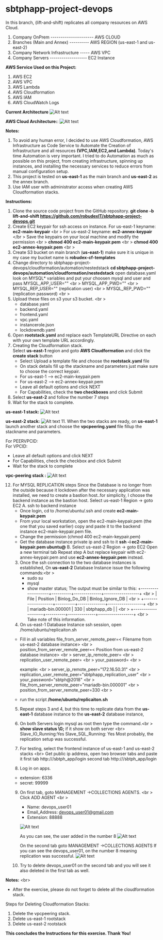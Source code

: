# sbtphapp-project-devops

In this branch, (lift-and-shift) replicates all company resources on  AWS Cloud.

1. Company OnPrem ---------------------- AWS CLOUD
2. Branches (Main and Annex) ----------  AWS REGION (us-east-1 and us-east-2)
3. Company Network Infrastructure -----  AWS VPC
4. Company Servers -------------------   EC2 Instance


**AWS Service Used on this Project:**
1. AWS EC2
2. AWS VPC 
3. AWS Lambda
4. AWS Cloudformation 
5. AWS IAM 
6. AWS CloudWatch Logs

**Current Architecture**
![Alt text](sbtphapp_current_arch.png?raw=true "Title")

**AWS Cloud Architecture:**:
![Alt text](sbtphapp_aws_lift_and_shift_architecture.png?raw=true "Title")

**Notes:**
  1. To avoid any human error, I decided to use AWS Cloudformation, AWS Infrastructure as Code Service to Automate the Creation of Infrastructure and all resources **(VPC,IAM,EC2,and Lambda)**. Today's time Automation is very important. I tried to do  Automation as much as possible on this project, from creating infrastructure, spinning up  instances, and installing the necessary services to reduce errors from manual configuration setup.
  2. This project is tested on **us-east-1** as the main branch and **us-east-2** as the annex branch.
  3. Use IAM user with administrator access when creating AWS Cloudformation stacks.

 **Instructions:**
 1. Clone the source code project from the GitHub repository.
    **git clone -b  lift-and-shift  https://github.com/robudexIT/sbtphapp-project-devops.git** 
 2. Create EC2 keypair for ssh access on instance.
    For us-east-1  keyname: **ec2-main-keypair** <br \>
    For us-east-2  keyname: **ec2-annex-keypair** </br \>
    Save the keypairs on your local machine and modify the permission <br \>
      **chmod 400 ec2-main-keypair.pem** <br \>
      **chmod 400 ec2-annex-keypair.pem** <br \>
 4. Create S3 bucket on main branch (**us-east-1**) make sure it is unique in my case my bucket name is **robudex-cf-templates**
 5. Change directory to sbtphapp-project-devops/cloudformation/automation/nestedstack
    **cd sbtphapp-project-devops/automation/cloudformation/nestedstack**
    open database.yaml look on MYSQL* variables and put your choosen mysql and user and pass
        MYSQL_APP_USER="" <br \>
        MYSQL_APP_PWD=""  <br \>
        MYSQL_REP_USER="" (replication user) <br \>
        MYSQL_REP_PWD=""  (replication password) <br \>
 6. Upload these files on s3 your s3 bucket. <br \>
    - database.yaml 
    - backend.yaml
    - frontend.yaml
    - vpc.yaml 
    - instancerole.json
    - lockdowndb.yaml
 7. Open **rootstack.yaml** and replace each TemplateURL Directive on each with your own template URL accordingly.
 8. Creating the Cloudformation stack. <br />
    Select **us-east-1** region and goto **AWS Cloudformation** and click the **create stack** button <br />
    - Select Upload a template file  and choose the **rootstack.yaml** file
    - On stack details fill up the stackname and parameters just make sure to choose the correct keypair.
    - For us-east-1 --> ec2-main-keypair.pem
    - For us-east-2 --> ec2-annex-keypair.pem
    - Leave all default options and click NEXT
    - For Capabilities, check the **two checkboxes** and click Submit
 9. Select **us-east-2** and follow the number 7 steps
 10. Wait for the stack to complete.<br />

 **us-east-1 stack:**
 ![Alt text](primarystack.png?raw=true "Title")
 
**us-east-2 stack:**
 ![Alt text](backupstack.png?raw=true "Title")
 11. When the two stacks are ready, on **us-east-1** launch  another stack and choose the **vpcpeering.yaml** file fillup the stackname and parameters.
 

 For PEERVPCID: <VPCID of us-east-2> <br />
 For VPCID: <VPCID of us-east-1>
 - Leave all default options and click NEXT
 - For Capabilities, check the checkbox and click Submit
 - Wait for the stack to complete

 **vpc-peering stack :**
  ![Alt text](vpcpeeringstack.png?raw=true "Title")

12. For MYSQL REPLICATION steps
    Since the Database is no longer from the outside because it lockdown after  the necessary application was installed, we need to create a bastion host..for simplicity,  I  choose the backend instance as the bastion host.
   Select us-east-1 Region -> goto EC2 
   A. ssh to backend instance 
      - Once login, cd to /home/ubuntu/.ssh and create  **ec2-main-keypair.pem**
      - From your local workstation, open the  ec2-main-keypair.pem (the one that you saved earlier) copy and paste it to the backend instance  ec2-main-keypair.pem file.
      - Change the permission (chmod 400  ec2-main-keypair.pem)
      - Get the database instance private ip and ssh to it 
        **ssh -i ec2-main-keypair.pem ubuntu@<datababse-private-ip>**
    B. Select us-east-2 Region -> goto EC2
       Open a new terminal tab
       Repeat step A but replace keypair with ec2-annex-keypair.pem and use **ec2-annex-keypair.pem** instead.
    3. Once the ssh connection to the two database instances is established, On **us-east-2** Database Instance issue the following commands:<br \>
       - sudo su
       - mysql
       - show master status;
      The output must be similar to this:
        +--------------------+----------+--------------+------------------+ <br \>
        | File               | Position | Binlog_Do_DB | Binlog_Ignore_DB | <br \>
        +--------------------+----------+--------------+------------------+ <br \>
        | mariadb-bin.000001 |      330 | sbtphapp_db  |                  | <br \>
        +--------------------+----------+--------------+------------------+ <br \>
        Take note of this information. <br>
    4.  On us-east-1 Database Instance ssh session,  open /home/ubuntu/replicaiton.sh 
      - Fill in all variables
        file_from_server_remote_peer=< Filename from us-east-2 database instance> <br \>
        position_from_server_remote_peer=< Position from us-east-2 database instance> <br \>
        server_ip_remote_peer=<us-east-2 database instance private ip> <br \>
        replication_user_remote_peer=<replication user> <br \>
        your_password=<replicationpassowrd> <br \>
      
        
        example: <br \>
        server_ip_remote_peer="172.16.50.31" <br \>
        replication_user_remote_peer="sbtphapp_replication_user" <br \>
        your_password="sbtph@2018" <br \>
        file_from_server_remote_peer="mariadb-bin.000001" <br \>
        position_from_server_remote_peer=330 <br \>
      - run the script
        **/home/ubuntu/replicaiton.sh**
    5.  Repeat steps 3 and 4, but this time to replicate data from the **us-east-1** database instance to the
        **us-east-2** database instance,

    6. On both Servers login mysql as root then type the command.<br \>
       **show slave status \G;**
       if it show on both server <br\>
            Slave_IO_Running:Yes
            Slave_SQL_Running: Yes
       Most probably, the replication setup was successful.
    7. For testing, select the frontend instance of us-east-1 and us-east-2 stacks <br\>
       Get public ip address, open two browser tabs and paste it
       first tab http://<us-east-1-frontend-public-ip>/sbtph_app/login
       second tab http://<us-east-2-frontend-public-ip>/sbtph_app/login
    8. Log in on apps.
      - extension: 6336
      - secret: 99999
    9. On first tab, goto MANAGEMENT ->COLLECTIONS AGENTS. <br \>
       Click ADD AGENT <br \>
          - Name: devops_user01
          - Email_Address: devops_user01@gmail.com
          - Extension: 88888
          
         ![Alt text](appinfirsttab01.png?raw=true "Title") 

       As you can see, the user added in the number 8 
       ![Alt text](appinfirsttab02.png?raw=true "Title")

        On the second tab  goto MANAGEMENT ->COLLECTIONS AGENTS 
       If you can see the devops_user01, on the number 8 meaning replication was successful.
       ![Alt text](appinsecondtab.png.png?raw=true "Title")

    10. Try to delete devops_user01 on the second tab and you will see it also deleted in the first tab as well.

**Notes:** <br\>
  - After the exercise, please do not forget to delete all the cloudformation stack.

 Steps for Deleting Cloudformation Stacks:
 1. Delete the vpcpeering stack.
 2. Delete us-east-1 rootstack
 3. Delete us-east-2 rootstack

    
**This concludes the Instructions for this exercise. Thank You!** <br />    



       

 
